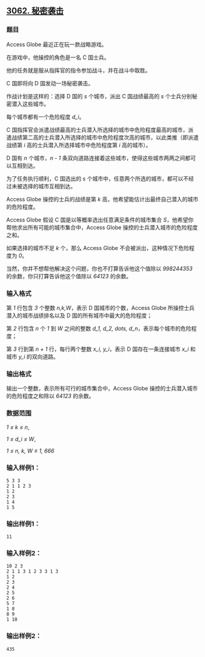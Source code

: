 ## [3062. 秘密袭击](https://www.acwing.com/problem/content/3065/)

### 题目

Access Globe 最近正在玩一款战略游戏。

在游戏中，他操控的角色是一名 C 国士兵。

他的任务就是服从指挥官的指令参加战斗，并在战斗中取胜。

C 国即将向 D 国发动一场秘密袭击。

作战计划是这样的：选择 D 国的 *s* 个城市，派出 C 国战绩最高的 *s* 个士兵分别秘密潜入这些城市。

每个城市都有一个危险程度 *d_i*。

C 国指挥官会派遣战绩最高的士兵潜入所选择的城市中危险程度最高的城市，派遣战绩第二高的士兵潜入所选择的城市中危险程度次高的城市，以此类推（即派遣战绩第 *i* 高的士兵潜入所选择城市中危险程度第 *i* 高的城市）。

D 国有 *n* 个城市，*n - 1* 条双向道路连接着这些城市，使得这些城市两两之间都可以互相到达。

为了任务执行顺利，C 国选出的 *s* 个城市中，任意两个所选的城市，都可以不经过未被选择的城市互相到达。

Access Globe 操控的士兵的战绩是第 *k* 高，他希望能估计出最终自己潜入的城市的危险程度。

Access Globe 假设 C 国是以等概率选出任意满足条件的城市集合 *S*，他希望你帮他求出所有可能的城市集合中，Access Globe 操控的士兵潜入城市的危险程度之和。

如果选择的城市不足 *k* 个，那么 Access Globe 不会被派出，这种情况下危险程度为 *0*。

当然，你并不想帮他解决这个问题，你也不打算告诉他这个值除以 *998244353* 的余数，你只打算告诉他这个值除以 *64123* 的余数。

### 输入格式

第 *1* 行包含 *3* 个整数 *n,k,W*，表示 D 国城市的个数，Access Globe 所操控士兵潜入的城市战绩排名以及 D 国的所有城市中最大的危险程度；

第 *2* 行包含 *n* 个 *1* 到 *W* 之间的整数 *d_1, d_2, dots, d_n*，表示每个城市的危险程度；

第 *3* 行到第 *n + 1* 行，每行两个整数 *x_i, y_i*，表示 D 国存在一条连接城市 *x_i* 和城市 *y_i* 的双向道路。

### 输出格式

输出一个整数，表示所有可行的城市集合中，Access Globe 操控的士兵潜入城市的危险程度之和除以 *64123* 的余数。

### 数据范围

*1 ≤ k ≤ n*,

*1 ≤ d_i ≤ W*,

*1 ≤ n, k, W ≤ 1, 666*

### 输入样例1：

```
5 3 3
2 1 1 2 3
1 2
2 3
1 4
1 5
```

### 输出样例1：

```
11
```

### 输入样例2：

```
10 2 3
2 1 1 3 1 2 3 3 1 3
1 2
2 3
2 4
2 5
2 6
5 7
1 8
8 9
1 10
```

### 输出样例2：

```
435
```
